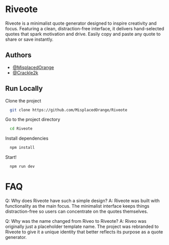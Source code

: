 
# Riveote

Riveote is a minimalist quote generator designed to inspire creativity and focus. Featuring a clean, distraction-free interface, it delivers hand-selected quotes that spark motivation and drive. Easily copy and paste any quote to share or save instantly.


## Authors

- [@MisplacedOrange](https://github.com/MisplacedOrange)
- [@Crackle2k](https://github.com/Crackle2k)


## Run Locally

Clone the project

```bash
  git clone https://github.com/MisplacedOrange/Riveote
```

Go to the project directory

```bash
  cd Riveote
```

Install dependencies

```bash
  npm install
```

Start!

```bash
  npm run dev
```

# FAQ

Q: Why does Riveote have such a simple design?
A: Riveote was built with functionality as the main focus. The minimalist interface keeps things distraction-free so users can concentrate on the quotes themselves.

Q: Why was the name changed from Riveo to Riveote?
A: Riveo was originally just a placeholder template name. The project was rebranded to Riveote to give it a unique identity that better reflects its purpose as a quote generator.
